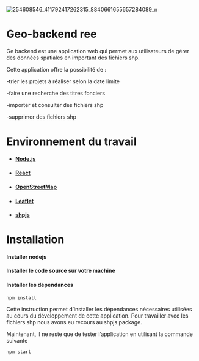![254608546_411792417262315_8840661655657284089_n](https://user-images.githubusercontent.com/93826690/140927496-e5e231b8-cde7-4a45-afd3-e97d79b9f0ff.png)

# Geo-backend ree

Ge backend est une application web qui permet aux utilisateurs de gérer des données spatiales en important des fichiers shp.

Cette application offre la possibilité de :

-trier les projets à réaliser selon la date limite

-faire une recherche des titres fonciers

-importer et consulter des fichiers shp

-supprimer des fichiers shp

# Environnement du travail

- #### [Node.js](https://nodejs.org/en/)
- #### [React](https://fr.reactjs.org/)
- #### [OpenStreetMap](https://www.openstreetmap.org/#map=6/33.962/9.558)
- #### [Leaflet](https://leafletjs.com/)
- #### [shpjs](https://www.npmjs.com/package/sh)

# Installation

#### Installer nodejs

#### Installer le code source sur votre machine

#### Installer les dépendances

```
npm install
```

Cette instruction permet d’installer les dépendances nécessaires utilisées au cours du développement de cette application.
Pour travailler avec les fichiers shp nous avons eu recours au shpjs package.

Maintenant, il ne reste que de tester l’application en utilisant la commande suivante

```
npm start
```
